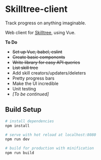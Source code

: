 # Skilltree-client

Track progress on anything imaginable.

Web client for [Skilltree](https://github.com/k8e/skilltree-server "Skilltree server"), using Vue.

**To Do**
* ~~Set up Vue, babel, eslint~~
* ~~Create basic components~~
* ~~Write library for easy API queries~~
* ~~List skill tree~~
* Add skill creators/updaters/deleters
* Pretty progress bars
* Make the UI incredible
* Unit testing
* *[To be continued]*

## Build Setup

``` bash
# install dependencies
npm install

# serve with hot reload at localhost:8080
npm run dev

# build for production with minification
npm run build
```
